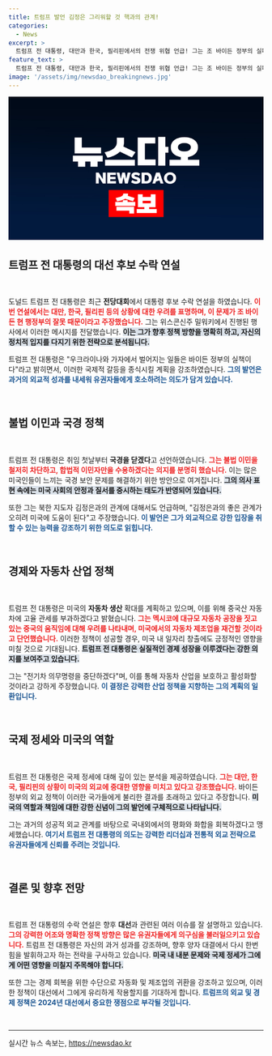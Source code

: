```yaml
---
title: 트럼프 발언 김정은 그리워할 것 핵과의 관계!
categories:
  - News
excerpt: >
  트럼프 전 대통령, 대만과 한국, 필리핀에서의 전쟁 위협 언급! 그는 조 바이든 정부의 실패를 공격하며 자동차 산업 부흥과 국경 강화를 약속했다. 북한과의 관계 재강조와 함께, 첫날부터 전기차 의무를 폐지하겠다고 선언했다. 클릭하고 자세한 내용을 확인하세요!
feature_text: >
  트럼프 전 대통령, 대만과 한국, 필리핀에서의 전쟁 위협 언급! 그는 조 바이든 정부의 실패를 공격하며 자동차 산업 부흥과 국경 강화를 약속했다. 북한과의 관계 재강조와 함께, 첫날부터 전기차 의무를 폐지하겠다고 선언했다. 클릭하고 자세한 내용을 확인하세요!
image: '/assets/img/newsdao_breakingnews.jpg'
---
```


<p><img src="/assets/img/newsdao_breakingnews.jpg" alt="ranknews 속보" /></p>

<h2 data-ke-size="size26">트럼프 전 대통령의 대선 후보 수락 연설</h2>

<p data-ke-size="size16">&nbsp;</p>

<p>도널드 트럼프 전 대통령은 최근 <strong>전당대회</strong>에서 대통령 후보 수락 연설을 하였습니다. <b><span style="color: #ee2323;">이번 연설에서는 대만, 한국, 필리핀 등의 상황에 대한 우려를 표명하며, 이 문제가 조 바이든 현 행정부의 잘못 때문이라고 주장했습니다.</span></b> 그는 위스콘신주 밀워키에서 진행된 행사에서 이러한 메시지를 전달했습니다. <b><span style="background-color: #21538527;">이는 그가 향후 정책 방향을 명확히 하고, 자신의 정치적 입지를 다지기 위한 전략으로 분석됩니다.</span></b> </p>

<p>트럼프 전 대통령은 "우크라이나와 가자에서 벌어지는 일들은 바이든 정부의 실책이다"라고 밝히면서, 이러한 국제적 갈등을 종식시킬 계획을 강조하였습니다. <b><span style="color: #1a5490;">그의 발언은 과거의 외교적 성과를 내세워 유권자들에게 호소하려는 의도가 담겨 있습니다.</span></b> </p>

<p data-ke-size="size16">&nbsp;</p>

<h2 data-ke-size="size26">불법 이민과 국경 정책</h2>

<p data-ke-size="size16">&nbsp;</p>

<p>트럼프 전 대통령은 취임 첫날부터 <strong>국경을 닫겠다</strong>고 선언하였습니다. <b><span style="color: #ee2323;">그는 불법 이민을 철저히 차단하고, 합법적 이민자만을 수용하겠다는 의지를 분명히 했습니다.</span></b> 이는 많은 미국인들이 느끼는 국경 보안 문제를 해결하기 위한 방안으로 여겨집니다. <b><span style="background-color: #21538527;">그의 의사 표현 속에는 미국 사회의 안정과 질서를 중시하는 태도가 반영되어 있습니다.</span></b></p>

<p>또한 그는 북한 지도자 김정은과의 관계에 대해서도 언급하며, "김정은과의 좋은 관계가 오히려 미국에 도움이 된다"고 주장했습니다. <b><span style="color: #1a5490;">이 발언은 그가 외교적으로 강한 입장을 취할 수 있는 능력을 강조하기 위한 의도로 읽힙니다.</span></b> </p>

<p data-ke-size="size16">&nbsp;</p>

<h2 data-ke-size="size26">경제와 자동차 산업 정책</h2>

<p data-ke-size="size16">&nbsp;</p>

<p>트럼프 전 대통령은 미국의 <strong>자동차 생산</strong> 확대를 계획하고 있으며, 이를 위해 중국산 자동차에 고율 관세를 부과하겠다고 밝혔습니다. <b><span style="color: #ee2323;">그는 멕시코에 대규모 자동차 공장을 짓고 있는 중국의 움직임에 대해 우려를 나타내며, 미국에서의 자동차 제조업을 재건할 것이라고 단언했습니다.</span></b> 이러한 정책이 성공할 경우, 미국 내 일자리 창출에도 긍정적인 영향을 미칠 것으로 기대됩니다. <b><span style="background-color: #21538527;">트럼프 전 대통령은 실질적인 경제 성장을 이루겠다는 강한 의지를 보여주고 있습니다.</span></b> </p>

<p>그는 "전기차 의무명령을 중단하겠다"며, 이를 통해 자동차 산업을 보호하고 활성화할 것이라고 강하게 주장했습니다. <b><span style="color: #1a5490;">이 결정은 강력한 산업 정책을 지향하는 그의 계획의 일환입니다.</span></b> </p>

<p data-ke-size="size16">&nbsp;</p>

<h2 data-ke-size="size26">국제 정세와 미국의 역할</h2>

<p data-ke-size="size16">&nbsp;</p>

<p>트럼프 전 대통령은 국제 정세에 대해 깊이 있는 분석을 제공하였습니다. <b><span style="color: #ee2323;">그는 대만, 한국, 필리핀의 상황이 미국의 외교에 중대한 영향을 미치고 있다고 강조했습니다.</span></b> 바이든 정부의 외교 정책이 이러한 국가들에게 불리한 결과를 초래하고 있다고 주장합니다. <b><span style="background-color: #21538527;">미국의 역할과 책임에 대한 강한 신념이 그의 발언에 구체적으로 나타납니다.</span></b> </p>

<p>그는 과거의 성공적 외교 관계를 바탕으로 국내외에서의 평화와 화합을 회복하겠다고 맹세했습니다. <b><span style="color: #1a5490;">여기서 트럼프 전 대통령의 의도는 강력한 리더십과 전통적 외교 전략으로 유권자들에게 신뢰를 주려는 것입니다.</span></b> </p>

<p data-ke-size="size16">&nbsp;</p>

<h2 data-ke-size="size26">결론 및 향후 전망</h2>

<p data-ke-size="size16">&nbsp;</p>

<p>트럼프 전 대통령의 수락 연설은 향후 <strong>대선</strong>과 관련된 여러 이슈를 잘 설명하고 있습니다. <b><span style="color: #ee2323;">그의 강력한 어조와 명확한 정책 방향은 많은 유권자들에게 의구심을 불러일으키고 있습니다.</span></b> 트럼프 전 대통령은 자신의 과거 성과를 강조하며, 향후 양자 대결에서 다시 한번 힘을 발휘하고자 하는 전략을 구사하고 있습니다. <b><span style="background-color: #21538527;">미국 내 내분 문제와 국제 정세가 그에게 어떤 영향을 미칠지 주목해야 합니다.</span></b> </p>

<p>또한 그는 경제 회복을 위한 수단으로 자동화 및 제조업의 귀환을 강조하고 있으며, 이러한 정책이 대선에서 그에게 유리하게 작용할지를 기대하게 합니다. <b><span style="color: #1a5490;">트럼프의 외교 및 경제 정책은 2024년 대선에서 중요한 쟁점으로 부각될 것입니다.</span></b> </p>

<p data-ke-size="size16">&nbsp;</p> 

<hr />  

<p data-ke-size="size16"></p> 
실시간 뉴스 속보는, <a href="https://newsdao.kr" rel="dofollow">https://newsdao.kr</a>



